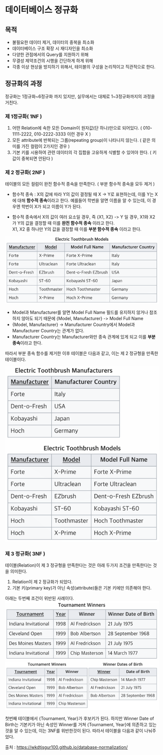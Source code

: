 # 데이터베이스 정규화

## 목적
- 불필요한 데이터 제거, 데이터의 중복을 최소화
- 데이터베이스 구조 확장 시 재디자인을 최소화
- 다양한 관점에서의 Query를 지원하기 위해
- 무결성 제약조건의 시행을 간단하게 하게 위해
- 각종 이상 현상을 방지하기 위해서, 테이블의 구성을 논리적이고 직관적으로 한다.


## 정규화의 과정

정규화는 1정규화~6정규화 까지 있지만, 실무에서는 대체로 1~3정규화까지의 과정을 거친다.

### 제 1정규화( 1NF )
1. 어떤 Relation에 속한 모든 Domain이 원자값(단 하나)만으로 되어있다. ( 010-1111-2222, 010-2222-3333 이런 경우 X ) 
2. 모든 attribute에 반복되는 그룹(repeating group)이 나타나지 않는다. ( 같은 의미를 가진 컬럼이 2가지인 경우 )
3. 기본 키를 시용하여 관련 데이터의 각 집합을 고유하게 식별할 수 있어야 한다. ( 키 값이 중복되면 안된다 )


### 제 2 정규화( 2NF )
테이블의 모든 컬럼이 완전 함수적 종속을 만족한다. ( 부분 함수적 종속을 모두 제거 )   
- 함수적 종속 : X의 값에 따라 Y의 값이 결정될 때 X -> Y로 표현하는데, 이를 Y는 X에 대해 **함수적 종속**이라고 한다.
예를들어 학번을 알면 이름을 알 수 있는데, 이 경우엔 학번이 X가 되고 이름이 Y가 된다.

- 함수적 종속에서 X의 값이 여러 요소일 경우, 즉 {X1, X2} -> Y 일 경우, X1와 X2가 Y의 값을 결정할 때 이를 **완전 함수적 종속** 이라고 한다.   
X1, X2 중 하나만 Y의 값을 결정할 때 이를 **부분 함수적 종속** 이라고 한다.   
   

![](https://github.com/brightestbulb/TIL/blob/master/DB/img/2nf-1.png?raw=true)   

- Model과 Manufacturer를 알면 Model Full Name 필드를 유지하지 않거나 참조하지 않아도 되기 때문에 {Model, Manufacturer} -> Model Full Name
- {Model, Manufacturer} -> Manufacturer Country에서 Model과 Manufacturer Country는 관계가 없다.
- Manufacturer Country는 Manufacturer와만 종속 관계에 있게 되고 이를 **부분 종속**이라고 한다.
   
따라서 부분 종속 함수를 제거한 이후 테이블은 다음과 같고, 이는 제 2 정규형을 만족한 테이블이다.   

![](https://github.com/brightestbulb/TIL/blob/master/DB/img/2nf-2.png?raw=true)   
   
   
### 제 3 정규화( 3NF )
테이블(Relation)이 제 3 정규형을 만족한다는 것은 아래 두가지 조건을 만족한다는 것을 의미한다.  
1. Relation이 제 2 정규화가 되었다.
2. 기본 키(primary key)가 아닌 속성(attribute)들은 기본 키에만 의존해야 한다.

아래는 두번째 조건이 위반된 사례이다.   
![](https://github.com/brightestbulb/TIL/blob/master/DB/img/3nf.png?raw=true)   

첫번째 테이블에서 {Tournament, Year}가 후보키가 된다. 하지만 Winner Date of Birth는 기본키가 아닌 속성인 Winner를 거쳐 {Tournament, Year}에 의존하고 있는 것을 알 수 있는데,
이는 3NF를 위반한것이 된다. 따라서 테이블을 다음과 같이 나눠주었다.   



출처 : https://wkdtjsgur100.github.io/database-normalization/
